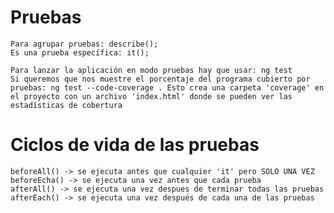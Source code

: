 # Pruebas
    Para agrupar pruebas: describe();
    Es una prueba específica: it();

    Para lanzar la aplicación en modo pruebas hay que usar: ng test
    Si queremos que nos muestre el porcentaje del programa cubierto por pruebas: ng test --code-coverage . Esto crea una carpeta 'coverage' en el proyecto con un archivo 'index.html' donde se pueden ver las estadísticas de cobertura

# Ciclos de vida de las pruebas
    beforeAll() -> se ejecuta antes que cualquier 'it' pero SOLO UNA VEZ
    beforeEcha() -> se ejecuta una vez antes que cada prueba
    afterAll() -> se ejecuta una vez despues de terminar todas las pruebas
    afterEach() -> se ejecuta una vez después de cada una de las pruebas